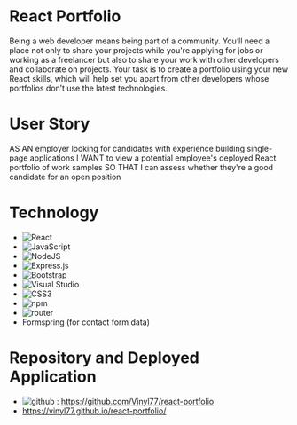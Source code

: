 # React Portfolio

Being a web developer means being part of a community. You’ll need a place not only to share your projects while you're applying for jobs or working as a freelancer but also to share your work with other developers and collaborate on projects.
Your task is to create a portfolio using your new React skills, which will help set you apart from other developers whose portfolios don’t use the latest technologies.

# User Story
AS AN employer looking for candidates with experience building single-page applications
I WANT to view a potential employee's deployed React portfolio of work samples
SO THAT I can assess whether they're a good candidate for an open position

# Technology
* <img alt="React" src="https://img.shields.io/badge/react-%2320232a.svg?style=for-the-badge&logo=react&logoColor=%2361DAFB"/>
* <img alt="JavaScript" src="https://img.shields.io/badge/javascript-%23323330.svg?style=for-the-badge&logo=javascript&logoColor=%23F7DF1E"/>
* <img alt="NodeJS" src="https://img.shields.io/badge/node.js-%2343853D.svg?style=for-the-badge&logo=node-dot-js&logoColor=white"/>
* <img alt="Express.js" src="https://img.shields.io/badge/express.js-%23404d59.svg?style=for-the-badge&logo=express&logoColor=%2361DAFB"/>
* <img alt="Bootstrap" src="https://img.shields.io/badge/bootstrap-%23563D7C.svg?style=for-the-badge&logo=bootstrap&logoColor=white"/>
* <img alt="Visual Studio" src="https://img.shields.io/badge/VisualStudio-5C2D91.svg?style=for-the-badge&logo=visual-studio&logoColor=white"/>
* <img alt="CSS3" src="https://img.shields.io/badge/css3-%231572B6.svg?style=for-the-badge&logo=css3&logoColor=white"/>
* <img alt= "npm" src= "https://img.shields.io/badge/npm-CB3837?style=for-the-badge&logo=npm&logoColor=white"/>
* <img alt ="router" src="https://img.shields.io/badge/React_Router-CA4245?style=for-the-badge&logo=react-router&logoColor=white"/>
* Formspring (for contact form data)

# Repository and Deployed Application
* <img alt="github" src="https://img.shields.io/badge/GitHub-100000?style=for-the-badge&logo=github&logoColor=white"/> : https://github.com/Vinyl77/react-portfolio
* https://vinyl77.github.io/react-portfolio/

